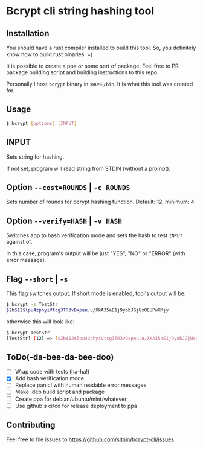 # Bcrypt cli string hashing tool

## Installation

You should have a rust compiler installed to build this tool. So, you definitely know how to build rust binaries. =)

It is possible to create a ppa or some sort of package. Feel free to PR package building script and building instructions to this repo.

Personally I host `bcrypt` binary in `$HOME/bin`. It is what this tool was created for.

## Usage

```bash
$ bcrypt [options] [INPUT]
```

## INPUT

Sets string for hashing.

If not set, program will read string from STDIN (without a prompt).

## Option `--cost=ROUNDS` | `-c ROUNDS`

Sets number of rounds for bcrypt hashing function. Default: 12, minimum: 4.

## Option `--verify=HASH` | `-v HASH`

Switches app to hash verification mode and sets the hash to test `INPUT` against of.

In this case, program's output will be just "YES", "NO" or "ERROR" (with error message).

## Flag `--short` | `-s`

This flag switches output. If short mode is enabled, tool's output will be:

```bash
$ bcrypt -s TestStr
$2b$12$lpu4zphyiVtcg3TR3vDxpeu.u/XkA35aE1j9yobJGjUx0EUPwXMjy
```

otherwise this will look like:

```bash
$ bcrypt TestStr
[TestStr] (12) => [$2b$12$lpu4zphyiVtcg3TR3vDxpeu.u/XkA35aE1j9yobJGjUx0EUPwXMjy]
```

## ToDo(-da-bee-da-bee-doo)

- [ ] Wrap code with tests (ha-ha!)
- [x] Add hash verification mode
- [ ] Replace panic! with human readable error messages
- [ ] Make .deb build script and package
- [ ] Create ppa for debian/ubuntu/mint/whatever
- [ ] Use github's ci/cd for release deployment to ppa

## Contributing

Feel free to file issues to https://github.com/sitnin/bcrypt-cli/issues
